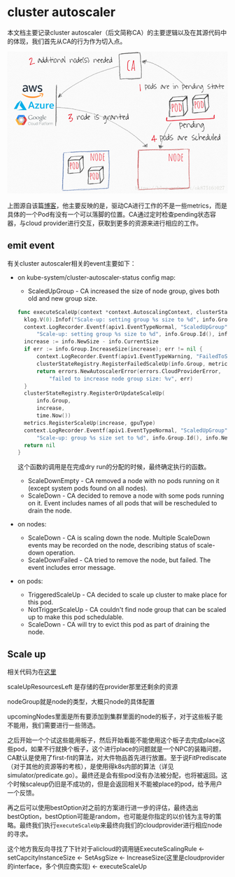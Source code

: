 # cluster autoscaler

本文档主要记录cluster autoscaler（后文简称CA）的主要逻辑以及在其源代码中的体现，我们首先从CA的行为作为切入点。

![cluster-autoscaler](./cluster-autoscaler.png)

上图源自该篇[博客](https://blog.csdn.net/jettery/article/details/82776318)，他主要反映的是，驱动CA进行工作的不是一些metrics，而是具体的一个Pod有没有一个可以落脚的位置。CA通过定时检查pending状态容器，与cloud provider进行交互，获取到更多的资源来进行相应的工作。

## emit event

有关cluster autoscaler相关的event主要如下：

- on kube-system/cluster-autoscaler-status config map:

  - ScaledUpGroup - CA increased the size of node group, gives both old and new group size.

  ```go
  func executeScaleUp(context *context.AutoscalingContext, clusterStateRegistry *clusterstate.ClusterStateRegistry, info nodegroupset.ScaleUpInfo, gpuType string, now time.Time) errors.AutoscalerError {
  	klog.V(0).Infof("Scale-up: setting group %s size to %d", info.Group.Id(), info.NewSize)
  	context.LogRecorder.Eventf(apiv1.EventTypeNormal, "ScaledUpGroup",
  		"Scale-up: setting group %s size to %d", info.Group.Id(), info.NewSize)
  	increase := info.NewSize - info.CurrentSize
  	if err := info.Group.IncreaseSize(increase); err != nil {
  		context.LogRecorder.Eventf(apiv1.EventTypeWarning, "FailedToScaleUpGroup", "Scale-up failed for group %s: %v", info.Group.Id(), err)
  		clusterStateRegistry.RegisterFailedScaleUp(info.Group, metrics.APIError, now)
  		return errors.NewAutoscalerError(errors.CloudProviderError,
  			"failed to increase node group size: %v", err)
  	}
  	clusterStateRegistry.RegisterOrUpdateScaleUp(
  		info.Group,
  		increase,
  		time.Now())
  	metrics.RegisterScaleUp(increase, gpuType)
  	context.LogRecorder.Eventf(apiv1.EventTypeNormal, "ScaledUpGroup",
  		"Scale-up: group %s size set to %d", info.Group.Id(), info.NewSize)
  	return nil
  }
  ```

  这个函数的调用是在完成dry run的分配的时候，最终确定执行的函数。

  - ScaleDownEmpty - CA removed a node with no pods running on it (except system pods found on all nodes).
  - ScaleDown - CA decided to remove a node with some pods running on it. Event includes names of all pods that will be rescheduled to drain the node.

- on nodes:

  - ScaleDown - CA is scaling down the node. Multiple ScaleDown events may be recorded on the node, describing status of scale-down operation.
  - ScaleDownFailed - CA tried to remove the node, but failed. The event includes error message.

- on pods:

  - TriggeredScaleUp - CA decided to scale up cluster to make place for this pod.
  - NotTriggerScaleUp - CA couldn't find node group that can be scaled up to make this pod schedulable.
  - ScaleDown - CA will try to evict this pod as part of draining the node.

## Scale up

相关代码为在[这里](https://github.com/kubernetes/autoscaler/blob/master/cluster-autoscaler/core/scale_up.go)

scaleUpResourcesLeft 是存储的在provider那里还剩余的资源

nodeGroup就是node的类型，大概只node的具体配置

upcomingNodes里面是所有要添加到集群里面的node的板子，对于这些板子能不能用，我们需要进行一些筛选。

之后开始一个个试这些能用板子，然后开始看能不能使用这个板子去完成place这些pod，如果不行就换个板子，这个进行place的问题就是一个NPC的装箱问题，CA默认是使用了first-fit的算法，对大件物品首先进行放置。至于说FitPrediscate（对于其他的资源等的考核），是使用得k8s内部的算法（详见simulator/predicate.go）。最终还是会有些pod没有办法被分配，也将被返回。这个时候scaleup仍旧是不成功的，但是会返回相关不能被place的pod，给予用户一个反馈。

再之后可以使用bestOption对之前的方案进行进一步的评估，最终选出bestOption，bestOption可能是random，也可能是你指定的以价钱为主导的策略。最终我们执行`executeScaleUp`来最终向我们的cloudprovider进行相应node的寻求。

这个地方我反向寻找了下针对于alicloud的调用链ExecuteScalingRule <- setCapcityInstanceSize <- SetAsgSize <- IncreaseSize(这里是cloudprovider的interface，多个供应商实现) <- executeScaleUp


